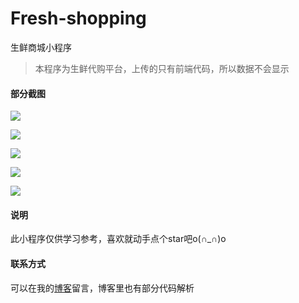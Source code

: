 # Fresh-shopping

生鲜商城小程序

> 本程序为生鲜代购平台，上传的只有前端代码，所以数据不会显示



#### 部分截图

![](https://note.youdao.com/yws/api/personal/file/94CC27B6C1954E8997C31BEFF3DF7F05?method=download&shareKey=35ba2ad3dac1939944a1cd661c740390)

![](https://note.youdao.com/yws/api/personal/file/B64733FDFAFE4D48BC01BF94FDE3FA19?method=download&shareKey=21eaf7cf312deb7ba935772e7507301a)

![](https://note.youdao.com/yws/api/personal/file/DDD018453DA44964BAC4046CCD127C80?method=download&shareKey=95888bb8afd4d5c1ac4a030371146b90)

![](https://note.youdao.com/yws/api/personal/file/50ED5F7E05004A95A08B6C5838DF790F?method=download&shareKey=f10e0052ecce0ffff7955ba32e427ae9)

![](https://note.youdao.com/yws/api/personal/file/38528ED97E0E4C8AAE2C57345FCE14A7?method=download&shareKey=b8284a7460af19c6ad94616429ffa86a)

#### 说明

此小程序仅供学习参考，喜欢就动手点个star吧o(∩_∩)o 

#### 联系方式

可以在我的[博客](https://blog.csdn.net/qq_42002651/category_8859857.html)留言，博客里也有部分代码解析